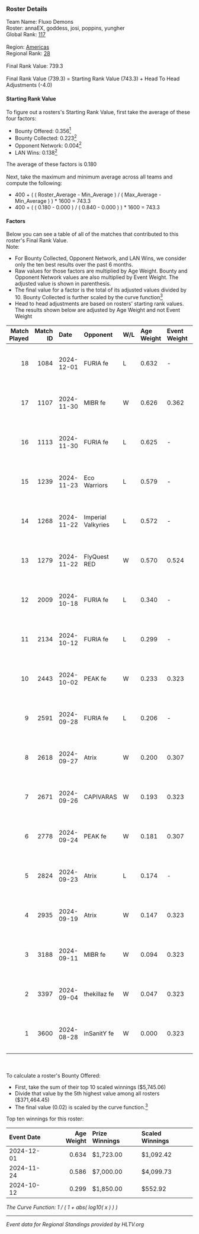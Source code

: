 ### Roster Details<br />
Team Name: Fluxo Demons<br />
Roster: annaEX, goddess, josi, poppins, yungher<br />
Global Rank: [117](../../standings_global_2025_02_24.md)<br />
<br />
Region: [Americas]( ../../standings_americas_2025_02_24.md)<br />
Regional Rank: [28]( ../../standings_americas_2025_02_24.md)<br />
<br />
Final Rank Value:  739.3<br />
<br />
Final Rank Value (739.3) = Starting Rank Value (743.3) + Head To Head Adjustments (-4.0)<br />

#### Starting Rank Value<br />
To figure out a rosters's Starting Rank Value, first take the average of these four factors:<br />
- Bounty Offered: 0.356[<sup>1</sup>](#table2)
- Bounty Collected: 0.223[<sup>2</sup>](#table1)
- Opponent Network: 0.004[<sup>2</sup>](#table1)
- LAN Wins: 0.138[<sup>2</sup>](#table1)

The average of these factors is 0.180<br />
<br />
Next, take the maximum and minimum average across all teams and compute the following:<br />
- 400 + ( ( Roster_Average - Min_Average ) / ( Max_Average - Min_Average ) ) * 1600 = 743.3
- 400 + ( ( 0.180 - 0.000 ) / ( 0.840 - 0.000 ) ) * 1600 = 743.3


#### Factors<br />
Below you can see a table of all of the matches that contributed to this roster's Final Rank Value.<br />
Note:<br />

- For Bounty Collected, Opponent Network, and LAN Wins, we consider only the ten best results over the past 6 months.
- Raw values for those factors are multiplied by Age Weight. Bounty and Opponent Network values are also multiplied by Event Weight. The adjusted value is shown in parenthesis.
- The final value for a factor is the total of its adjusted values divided by 10. Bounty Collected is further scaled by the curve function[<sup>3</sup>](#curveFunction)
- Head to head adjustments are based on rosters' starting rank values. The results shown below are adjusted by Age Weight and not Event Weight
<span id="table1"></span><br />


| Match Played | Match ID | Date       | Opponent           | W/L | Age Weight | Event Weight | Bounty Collected | Opponent Network | LAN Wins  | H2H Adj. | Roster                                  |
| -: | -: | :- | :- | :- | :- | :- | :- | :- | :- | -: | :- |
|           18 |     1084 | 2024-12-01 | FURIA fe           | L   | 0.632      | -            | -                | -                | -         |    -3.89 | annaEX, goddess, josi, poppins, yungher |
|           17 |     1107 | 2024-11-30 | MIBR fe            | W   | 0.626      | 0.362        | 0.004 (0.001)    | 0.061 (0.014)    | 1 (0.626) |     7.21 | annaEX, goddess, josi, poppins, yungher |
|           16 |     1113 | 2024-11-30 | FURIA fe           | L   | 0.625      | -            | -                | -                | -         |    -3.70 | annaEX, goddess, josi, poppins, yungher |
|           15 |     1239 | 2024-11-23 | Eco Warriors       | L   | 0.579      | -            | -                | -                | -         |    -8.05 | annaEX, goddess, josi, poppins, yungher |
|           14 |     1268 | 2024-11-22 | Imperial Valkyries | L   | 0.572      | -            | -                | -                | -         |    -3.41 | annaEX, goddess, josi, poppins, yungher |
|           13 |     1279 | 2024-11-22 | FlyQuest RED       | W   | 0.570      | 0.524        | 0.006 (0.002)    | 0.063 (0.019)    | 1 (0.570) |     6.58 | annaEX, goddess, josi, poppins, yungher |
|           12 |     2009 | 2024-10-18 | FURIA fe           | L   | 0.340      | -            | -                | -                | -         |    -2.13 | annaEX, goddess, josi, poppins, yungher |
|           11 |     2134 | 2024-10-12 | FURIA fe           | L   | 0.299      | -            | -                | -                | -         |    -1.90 | annaEX, goddess, josi, poppins, yungher |
|           10 |     2443 | 2024-10-02 | PEAK fe            | W   | 0.233      | 0.323        | 0.001 (0.000)    | 0.020 (0.002)    | 0 (0.000) |     2.15 | annaEX, goddess, josi, poppins, yungher |
|            9 |     2591 | 2024-09-28 | FURIA fe           | L   | 0.206      | -            | -                | -                | -         |    -1.33 | annaEX, goddess, josi, poppins, yungher |
|            8 |     2618 | 2024-09-27 | Atrix              | W   | 0.200      | 0.307        | 0.001 (0.000)    | 0.045 (0.003)    | 0 (0.000) |     2.10 | annaEX, goddess, josi, poppins, yungher |
|            7 |     2671 | 2024-09-26 | CAPIVARAS          | W   | 0.193      | 0.323        | 0.001 (0.000)    | 0.000 (0.000)    | 0 (0.000) |     1.31 | annaEX, goddess, josi, poppins, yungher |
|            6 |     2778 | 2024-09-24 | PEAK fe            | W   | 0.181      | 0.307        | 0.001 (0.000)    | 0.020 (0.001)    | 0 (0.000) |     1.72 | annaEX, goddess, josi, poppins, yungher |
|            5 |     2824 | 2024-09-23 | Atrix              | L   | 0.174      | -            | -                | -                | -         |    -3.67 | annaEX, goddess, josi, poppins, yungher |
|            4 |     2935 | 2024-09-19 | Atrix              | W   | 0.147      | 0.323        | 0.001 (0.000)    | 0.045 (0.002)    | 0 (0.000) |     1.54 | annaEX, goddess, josi, poppins, yungher |
|            3 |     3188 | 2024-09-11 | MIBR fe            | W   | 0.094      | 0.323        | 0.004 (0.000)    | 0.061 (0.002)    | 0 (0.000) |     1.02 | annaEX, goddess, josi, poppins, yungher |
|            2 |     3397 | 2024-09-04 | thekillaz fe       | W   | 0.047      | 0.323        | 0.001 (0.000)    | 0.032 (0.000)    | 0 (0.000) |     0.47 | annaEX, goddess, josi, poppins, yungher |
|            1 |     3600 | 2024-08-28 | inSanitY fe        | W   | 0.000      | 0.323        | 0.001 (0.000)    | 0.037 (0.000)    | 0 (0.000) |     0.00 | annaEX, goddess, josi, poppins, yungher |

<br />
<span id="table2"></span><br />
To calculate a roster's Bounty Offered:<br />

- First, take the sum of their top 10 scaled winnings ($5,745.06)
- Divide that value by the 5th highest value among all rosters ($371,464.45)
- The final value (0.02) is scaled by the curve function.[<sup>3</sup>](#curveFunction)

Top ten winnings for this roster:<br />

| Event Date | Age Weight | Prize Winnings | Scaled Winnings |
| :- | -: | :- | :- |
| 2024-12-01 |      0.634 | $1,723.00      | $1,092.42       |
| 2024-11-24 |      0.586 | $7,000.00      | $4,099.73       |
| 2024-10-12 |      0.299 | $1,850.00      | $552.92         |


<span id="curveFunction"></span>_The Curve Function: 1 / ( 1 + abs( log10( x ) ) )_<br />

---
_Event data for Regional Standings provided by HLTV.org_<br />
